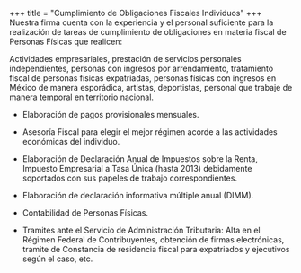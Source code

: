 +++
title = "Cumplimiento de Obligaciones Fiscales Individuos"
+++
Nuestra firma cuenta con <span class="invert-font">la experiencia y el personal</span> suficiente para la realización de
tareas de cumplimiento de obligaciones en materia fiscal de Personas Físicas que realicen:


Actividades empresariales, prestación de servicios personales independientes, personas
con ingresos por arrendamiento, <span class="invert-font">tratamiento fiscal</span> de personas físicas expatriadas,
personas físicas con ingresos en <span class="invert-font">México</span> de manera esporádica, artistas, deportistas,
personal que trabaje de manera temporal en territorio nacional.


* <span class="invert-font">Elaboración de pagos provisionales mensuales.</span>


* Asesoría Fiscal para elegir el mejor régimen acorde a las actividades económicas del
individuo.


* <span class="invert-font"> Elaboración de Declaración Anual de Impuestos sobre la Renta, Impuesto Empresarial a
Tasa Única (hasta 2013) debidamente soportados con sus papeles de trabajo
correspondientes.</span>


* Elaboración de declaración informativa múltiple anual (DIMM).


* <span class="invert-font">Contabilidad de Personas Físicas.</span>


* Tramites ante el Servicio de Administración Tributaria: Alta en el Régimen Federal de
Contribuyentes, obtención de firmas electrónicas, tramite de Constancia de residencia
fiscal para expatriados y ejecutivos según el caso, etc.
